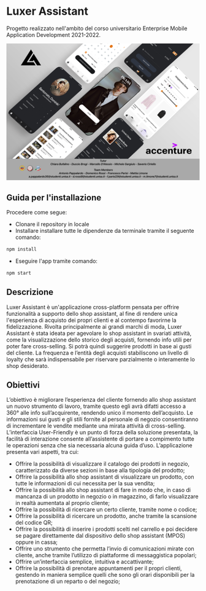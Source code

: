 # Luxer Assistant
Progetto realizzato nell'ambito del corso universitario Enterprise Mobile Application Development 2021-2022.

![Luxer Assistant ](Presentazione-Finale/finale.png)

## Guida per l'installazione

Procedere come segue:
- Clonare il repository in locale
- Installare installare tutte le dipendenze da terminale tramite il seguente comando:
```sh
npm install
```
- Eseguire l'app tramite comando:
 ```sh
npm start
```

## Descrizione
Luxer Assistant è un'applicazione cross-platform pensata per offrire funzionalità a supporto dello shop assistant, al fine di rendere unica l'esperienza di acquisto dei propri clienti e al contempo favorirne la fidelizzazione. Rivolta principalmente ai grandi marchi di moda, Luxer Assistant è stata ideata per agevolare lo shop assistant in svariati attività, come la visualizzazione dello storico degli acquisti, fornendo info utili per poter fare cross-selling. Si potrà quindi suggerire prodotti in base ai gusti del cliente. La frequenza e l’entità degli acquisti stabiliscono un livello di loyalty che sarà indispensabile per riservare parzialmente o interamente lo shop desiderato.

## Obiettivi

L’obiettivo è migliorare l’esperienza del cliente fornendo allo shop assistant un nuovo strumento di lavoro, tramite questo egli avrà difatti accesso a 360° alle info sull’acquirente, rendendo unico il momento dell’acquisto. Le informazioni sui gusti e gli stili fornite al personale di negozio consentiranno di incrementare le vendite mediante una mirata attività di cross-selling. L’interfaccia User-Friendly è un punto di forza della soluzione presentata, la facilità di interazione consente all’assistente di portare a compimento tutte le operazioni senza che sia necessaria alcuna guida d’uso.
L’applicazione presenta vari aspetti, tra cui:
- Offrire la possibilità di visualizzare il catalogo dei prodotti in negozio, caratterizzato da diverse sezioni in base alla tipologia del prodotto;
- Offrire la possibilità allo shop assistant di visualizzare un prodotto, con tutte le informazioni di cui necessita per la sua vendita;
- Offrire la possibilità allo shop assistant di fare in modo che, in caso di mancanza di un prodotto in negozio o in magazzino, di farlo visualizzare in realtà aumentata al proprio cliente;
- Offrire la possibilità di ricercare un certo cliente, tramite nome o codice;
- Offrire la possibilità di ricercare un prodotto, anche tramite la scansione del codice QR;
- Offrire la possibilità di inserire i prodotti scelti nel carrello e poi decidere se pagare direttamente dal dispositivo dello shop assistant (MPOS) oppure in cassa;
- Offrire uno strumento che permetta l’invio di comunicazioni mirate con cliente, anche tramite l’utilizzo di piattaforme di messaggistica popolari;
- Offrire un’interfaccia semplice, intuitiva e accattivante;
- Offrire la possibilità di prenotare appuntamenti per il propri clienti, gestendo in maniera semplice quelli che sono gli orari disponibili per la prenotazione di un reparto o del negozio;

